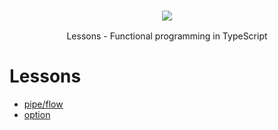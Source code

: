 
<h3 align="center">
  <a href="https://gcanti.github.io/fp-ts/">
    <img src="https://gcanti.github.io/fp-ts/fp-ts-logo.png">
  </a>
</h3>

<p align="center">
  Lessons - Functional programming in TypeScript
</p>

# Lessons

- [pipe/flow](./src/pipe-and-flow.ts)
- [option](./src/option.ts)
